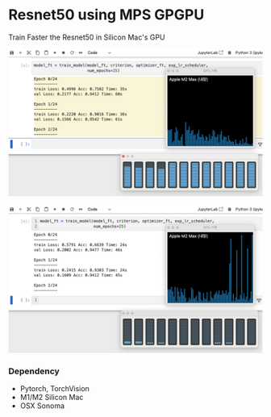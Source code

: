 # Resnet50 using MPS GPGPU
Train Faster the Resnet50 in Silicon Mac's GPU  

![CPU mode screenshot]( https://github.com/bemoregt/mps_finetuning_resnet50/blob/main/cpu_mode.png "cpu mode")

![MPS Mode screenshot]( https://github.com/bemoregt/mps_finetuning_resnet50/blob/main/mps_mode.png "mps mode")

### Dependency
- Pytorch, TorchVision
- M1/M2 Silicon Mac
- OSX Sonoma
